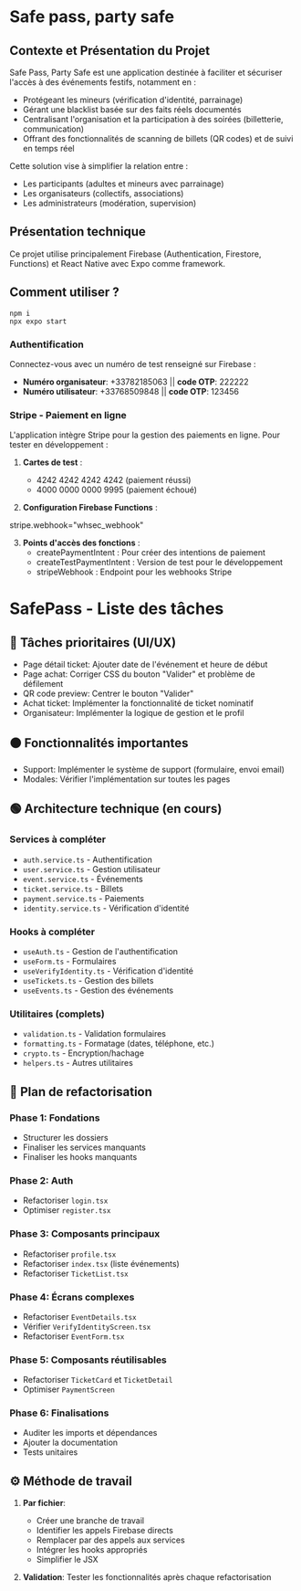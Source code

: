# Safe pass, party safe

## Contexte et Présentation du Projet

Safe Pass, Party Safe est une application destinée à faciliter et sécuriser l'accès à des événements festifs, notamment en :

- Protégeant les mineurs (vérification d'identité, parrainage)
- Gérant une blacklist basée sur des faits réels documentés
- Centralisant l'organisation et la participation à des soirées (billetterie, communication)
- Offrant des fonctionnalités de scanning de billets (QR codes) et de suivi en temps réel

Cette solution vise à simplifier la relation entre :

- Les participants (adultes et mineurs avec parrainage)
- Les organisateurs (collectifs, associations)
- Les administrateurs (modération, supervision)

## Présentation technique

Ce projet utilise principalement Firebase (Authentication, Firestore, Functions) et React Native avec Expo comme framework.

## Comment utiliser ?

```
npm i
npx expo start
```

### Authentification

Connectez-vous avec un numéro de test renseigné sur Firebase :

- **Numéro organisateur**: +33782185063 || **code OTP**: 222222
- **Numéro utilisateur**: +33768509848 || **code OTP**: 123456

### Stripe - Paiement en ligne

L'application intègre Stripe pour la gestion des paiements en ligne. Pour tester en développement :

1. **Cartes de test** :

   - 4242 4242 4242 4242 (paiement réussi)
   - 4000 0000 0000 9995 (paiement échoué)

2. **Configuration Firebase Functions** :

stripe.webhook="whsec_webhook"

3. **Points d'accès des fonctions** :
   - createPaymentIntent : Pour créer des intentions de paiement
   - createTestPaymentIntent : Version de test pour le développement
   - stripeWebhook : Endpoint pour les webhooks Stripe

# SafePass - Liste des tâches

## 🔴 Tâches prioritaires (UI/UX)

- Page détail ticket: Ajouter date de l'événement et heure de début
- Page achat: Corriger CSS du bouton "Valider" et problème de défilement
- QR code preview: Centrer le bouton "Valider"
- Achat ticket: Implémenter la fonctionnalité de ticket nominatif
- Organisateur: Implémenter la logique de gestion et le profil

## 🟠 Fonctionnalités importantes

- Support: Implémenter le système de support (formulaire, envoi email)
- Modales: Vérifier l'implémentation sur toutes les pages

## 🟢 Architecture technique (en cours)

### Services à compléter

- `auth.service.ts` - Authentification
- `user.service.ts` - Gestion utilisateur
- `event.service.ts` - Événements
- `ticket.service.ts` - Billets
- `payment.service.ts` - Paiements
- `identity.service.ts` - Vérification d'identité

### Hooks à compléter

- `useAuth.ts` - Gestion de l'authentification
- `useForm.ts` - Formulaires
- `useVerifyIdentity.ts` - Vérification d'identité
- `useTickets.ts` - Gestion des billets
- `useEvents.ts` - Gestion des événements

### Utilitaires (complets)

- `validation.ts` - Validation formulaires
- `formatting.ts` - Formatage (dates, téléphone, etc.)
- `crypto.ts` - Encryption/hachage
- `helpers.ts` - Autres utilitaires

## 🔵 Plan de refactorisation

### Phase 1: Fondations

- Structurer les dossiers
- Finaliser les services manquants
- Finaliser les hooks manquants

### Phase 2: Auth

- Refactoriser `login.tsx`
- Optimiser `register.tsx`

### Phase 3: Composants principaux

- Refactoriser `profile.tsx`
- Refactoriser `index.tsx` (liste événements)
- Refactoriser `TicketList.tsx`

### Phase 4: Écrans complexes

- Refactoriser `EventDetails.tsx`
- Vérifier `VerifyIdentityScreen.tsx`
- Refactoriser `EventForm.tsx`

### Phase 5: Composants réutilisables

- Refactoriser `TicketCard` et `TicketDetail`
- Optimiser `PaymentScreen`

### Phase 6: Finalisations

- Auditer les imports et dépendances
- Ajouter la documentation
- Tests unitaires

## ⚙️ Méthode de travail

1. **Par fichier**:

   - Créer une branche de travail
   - Identifier les appels Firebase directs
   - Remplacer par des appels aux services
   - Intégrer les hooks appropriés
   - Simplifier le JSX

2. **Validation**: Tester les fonctionnalités après chaque refactorisation
